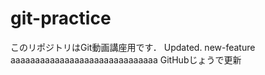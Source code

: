 # git-practice
このリポジトリはGit動画講座用です．
Updated.
new-feature
aaaaaaaaaaaaaaaaaaaaaaaaaaaaaa
GitHubじょうで更新

